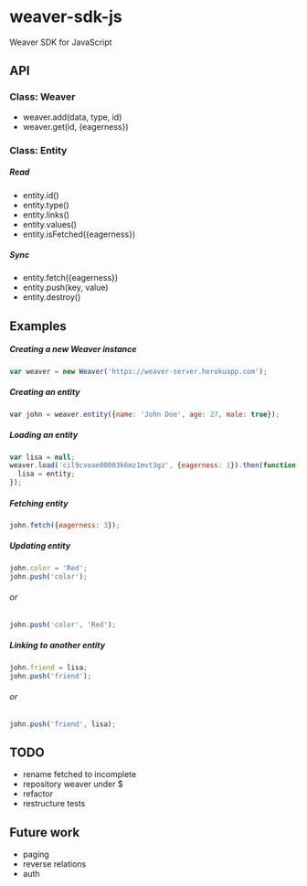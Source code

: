 # weaver-sdk-js
Weaver SDK for JavaScript

## API

### Class: Weaver
- weaver.add(data, type, id)
- weaver.get(id, {eagerness})

### Class: Entity

##### Read
- entity.id()
- entity.type()
- entity.links()
- entity.values()
- entity.isFetched({eagerness})

##### Sync
- entity.fetch({eagerness})
- entity.push(key, value)
- entity.destroy()


## Examples

##### Creating a new Weaver instance
```javascript
var weaver = new Weaver('https://weaver-server.herokuapp.com');
```

##### Creating an entity
```javascript
var john = weaver.entity({name: 'John Doe', age: 27, male: true});
```

##### Loading an entity
```javascript
var lisa = null;
weaver.load('cil9cvoae00003k6mz1mvt3gz', {eagerness: 1}).then(function(entity){
  lisa = entity;
});
```

##### Fetching entity
```javascript
john.fetch({eagerness: 3});
```

##### Updating entity
```javascript
john.color = 'Red';
john.push('color');
```

###### or
```javascript
john.push('color', 'Red');
```

##### Linking to another entity
```javascript
john.friend = lisa;
john.push('friend');
```

###### or
```javascript
john.push('friend', lisa);
```


## TODO
- rename fetched to incomplete
- repository weaver under $
- refactor
- restructure tests

## Future work
- paging
- reverse relations
- auth
